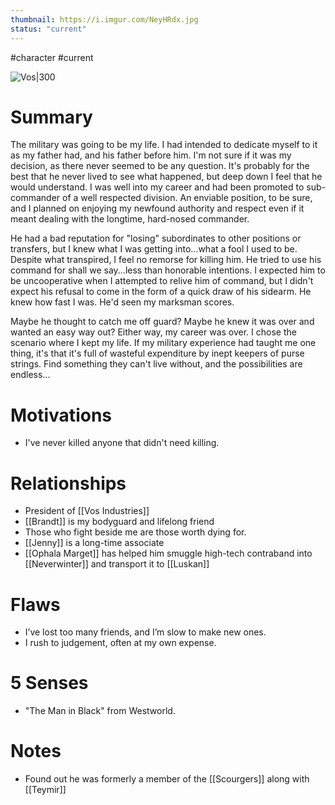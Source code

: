 ```yaml
---
thumbnail: https://i.imgur.com/NeyHRdx.jpg
status: "current"
---
```

#character #current

![Vos\|300](https://i.imgur.com/NeyHRdx.jpg)

# Summary
The military was going to be my life. I had intended to dedicate myself to it as my father had, and his father before him. I'm not sure if it was my decision, as there never seemed to be any question. It's probably for the best that he never lived to see what happened, but deep down I feel that he would understand. I was well into my career and had been promoted to sub-commander of a well respected division. An enviable position, to be sure, and I planned on enjoying my newfound authority and respect even if it meant dealing with the longtime, hard-nosed commander.

He had a bad reputation for "losing" subordinates to other positions or transfers, but I knew what I was getting into...what a fool I used to be. Despite what transpired, I feel no remorse for killing him. He tried to use his command for shall we say...less than honorable intentions. I expected him to be uncooperative when I attempted to relive him of command, but I didn't expect his refusal to come in the form of a quick draw of his sidearm. He knew how fast I was. He'd seen my marksman scores.

Maybe he thought to catch me off guard? Maybe he knew it was over and wanted an easy way out? Either way, my career was over. I chose the scenario where I kept my life. If my military experience had taught me one thing, it's that it's full of wasteful expenditure by inept keepers of purse strings. Find something they can't live without, and the possibilities are endless...

# Motivations
- I've never killed anyone that didn't need killing.

# Relationships
- President of [[Vos Industries]]
- [[Brandt]] is my bodyguard and lifelong friend
- Those who fight beside me are those worth dying for.
- [[Jenny]] is a long-time associate
- [[Ophala Marget]] has helped him smuggle high-tech contraband into [[Neverwinter]] and transport it to [[Luskan]]

# Flaws
- I’ve lost too many friends, and I’m slow to make new ones.
- I rush to judgement, often at my own expense.

# 5 Senses
- "The Man in Black" from Westworld. 

# Notes
- Found out he was formerly a member of the [[Scourgers]] along with [[Teymir]]
